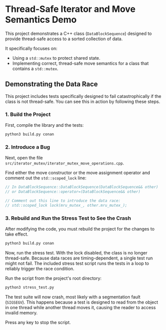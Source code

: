 # Thread-Safe Iterator and Move Semantics Demo

This project demonstrates a C++ class (`DataBlockSequence`) designed to provide thread-safe access to a sorted collection of data.

It specifically focuses on:
- Using a `std::mutex` to protect shared state.
- Implementing correct, thread-safe move semantics for a class that contains a `std::mutex`.

## Demonstrating the Data Race

This project includes tests specifically designed to fail catastrophically if the class is not thread-safe. You can see this in action by following these steps.

### 1. Build the Project
First, compile the library and the tests:
```bash
python3 build.py conan
```

### 2. Introduce a Bug
Next, open the file `src/iterator_mutex/iterator_mutex_move_operations.cpp`.

Find either the move constructor or the move assignment operator and comment out the `std::scoped_lock` line:

```cpp
// In DataBlockSequence::DataBlockSequence(DataBlockSequence&& other)
// or DataBlockSequence::operator=(DataBlockSequence&& other)

// Comment out this line to introduce the data race:
// std::scoped_lock lock(mru_mutex_, other.mru_mutex_);
```

### 3. Rebuild and Run the Stress Test to See the Crash
After modifying the code, you must rebuild the project for the changes to take effect.

```bash
python3 build.py conan
```

Now, run the stress test. With the lock disabled, the class is no longer thread-safe. Because data races are timing-dependent, a single test run might not fail. The included stress test script runs the tests in a loop to reliably trigger the race condition.

Run the script from the project's root directory:
```sh
python3 stress_test.py
```
The test suite will now crash, most likely with a segmentation fault (`SIGSEGV`). This happens because a test is designed to read from the object in one thread while another thread moves it, causing the reader to access invalid memory.

Press any key to stop the script.
